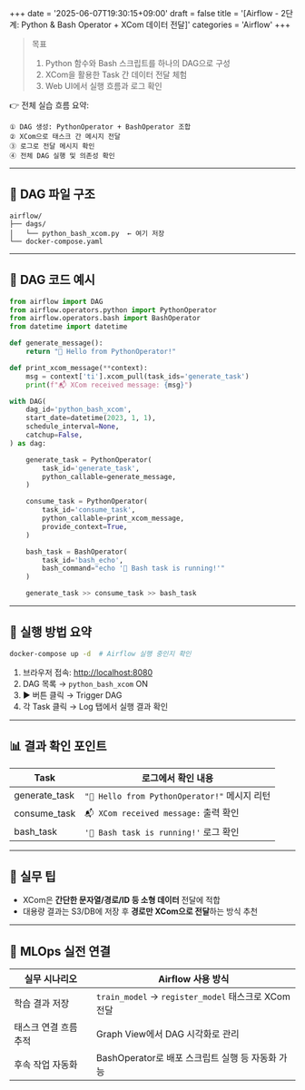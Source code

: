 +++
date = '2025-06-07T19:30:15+09:00'
draft = false
title = '[Airflow - 2단계: Python & Bash Operator + XCom 데이터 전달]'
categories = 'Airflow'
+++

> 목표
> 
> 1. Python 함수와 Bash 스크립트를 하나의 DAG으로 구성
> 2. XCom을 활용한 Task 간 데이터 전달 체험
> 3. Web UI에서 실행 흐름과 로그 확인

👉 전체 실습 흐름 요약:

```
① DAG 생성: PythonOperator + BashOperator 조합
② XCom으로 태스크 간 메시지 전달
③ 로그로 전달 메시지 확인
④ 전체 DAG 실행 및 의존성 확인
```

---

## 📁 DAG 파일 구조

```
airflow/
├── dags/
│   └── python_bash_xcom.py  ← 여기 저장
└── docker-compose.yaml
```

---

## 🧱 DAG 코드 예시

```python
from airflow import DAG
from airflow.operators.python import PythonOperator
from airflow.operators.bash import BashOperator
from datetime import datetime

def generate_message():
    return "🌟 Hello from PythonOperator!"

def print_xcom_message(**context):
    msg = context['ti'].xcom_pull(task_ids='generate_task')
    print(f"📬 XCom received message: {msg}")

with DAG(
    dag_id='python_bash_xcom',
    start_date=datetime(2023, 1, 1),
    schedule_interval=None,
    catchup=False,
) as dag:

    generate_task = PythonOperator(
        task_id='generate_task',
        python_callable=generate_message,
    )

    consume_task = PythonOperator(
        task_id='consume_task',
        python_callable=print_xcom_message,
        provide_context=True,
    )

    bash_task = BashOperator(
        task_id='bash_echo',
        bash_command="echo '🎉 Bash task is running!'"
    )

    generate_task >> consume_task >> bash_task
```

---

## 🧪 실행 방법 요약

```bash
docker-compose up -d  # Airflow 실행 중인지 확인
```

1. 브라우저 접속: [http://localhost:8080](http://localhost:8080/)
2. DAG 목록 → `python_bash_xcom` ON
3. ▶ 버튼 클릭 → Trigger DAG
4. 각 Task 클릭 → Log 탭에서 실행 결과 확인

---

## 📊 결과 확인 포인트

| Task | 로그에서 확인 내용 |
| --- | --- |
| generate_task | `"🌟 Hello from PythonOperator!"` 메시지 리턴 |
| consume_task | `📬 XCom received message:` 출력 확인 |
| bash_task | `'🎉 Bash task is running!'` 로그 확인 |

---

## 🧩 실무 팁

- XCom은 **간단한 문자열/경로/ID 등 소형 데이터** 전달에 적합
- 대용량 결과는 S3/DB에 저장 후 **경로만 XCom으로 전달**하는 방식 추천

---

## 🔧 MLOps 실전 연결

| 실무 시나리오 | Airflow 사용 방식 |
| --- | --- |
| 학습 결과 저장 | `train_model` → `register_model` 태스크로 XCom 전달 |
| 태스크 연결 흐름 추적 | Graph View에서 DAG 시각화로 관리 |
| 후속 작업 자동화 | BashOperator로 배포 스크립트 실행 등 자동화 가능 |
